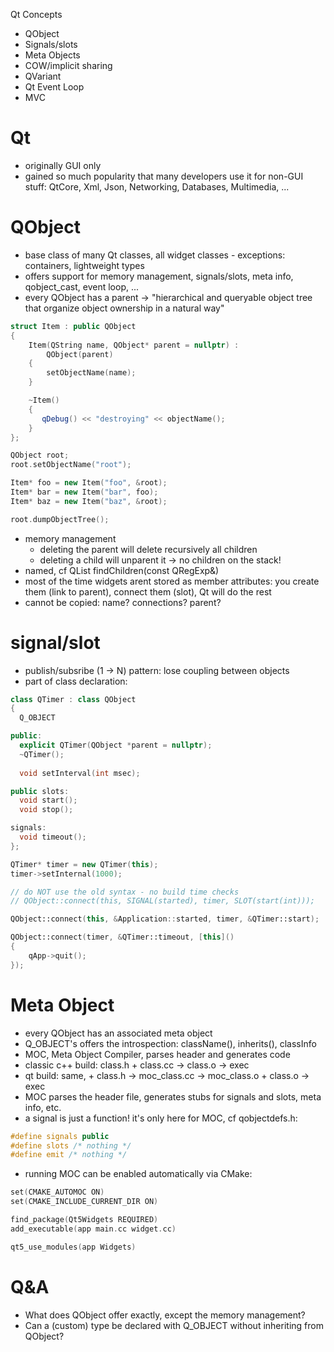 Qt Concepts
  - QObject 
  - Signals/slots
  - Meta Objects
  - COW/implicit sharing
  - QVariant 
  - Qt Event Loop
  - MVC

Qt
==
 - originally GUI only
 - gained so much popularity that many developers use it for non-GUI stuff: QtCore, Xml, Json, Networking, Databases, Multimedia, ...



QObject
======= 
 - base class of many Qt classes, all widget classes - exceptions: containers, lightweight types
 - offers support for memory management, signals/slots, meta info, qobject\_cast, event loop, ...
 - every QObject has a parent -> "hierarchical and queryable object tree that organize object ownership in a natural way"

```c++
struct Item : public QObject
{
    Item(QString name, QObject* parent = nullptr) :
        QObject(parent)
    {
        setObjectName(name);
    }

    ~Item() 
    {
       qDebug() << "destroying" << objectName(); 
    }
};

QObject root;
root.setObjectName("root");

Item* foo = new Item("foo", &root);
Item* bar = new Item("bar", foo);
Item* baz = new Item("baz", &root);

root.dumpObjectTree();
```

 - memory management
   - deleting the parent will delete recursively all children 
   - deleting a child will unparent it -> no children on the stack!
 - named, cf QList<T> findChildren<T>(const QRegExp&)
 - most of the time widgets arent stored as member attributes: you create them (link to parent), connect them (slot), Qt will do the rest
 - cannot be copied: name? connections? parent?


signal/slot
===========
 - publish/subsribe (1 -> N) pattern: lose coupling between objects
 - part of class declaration:

```c++
class QTimer : class QObject
{
  Q_OBJECT

public:
  explicit QTimer(QObject *parent = nullptr);
  ~QTimer();
  
  void setInterval(int msec);

public slots:
  void start();
  void stop();

signals:
  void timeout();
};
```


```c++
QTimer* timer = new QTimer(this);
timer->setInternal(1000);

// do NOT use the old syntax - no build time checks
// QObject::connect(this, SIGNAL(started), timer, SLOT(start(int)));

QObject::connect(this, &Application::started, timer, &QTimer::start);

QObject::connect(timer, &QTimer::timeout, [this]() 
{ 
    qApp->quit(); 
});
```



Meta Object
===========
 - every QObject has an associated meta object
 - Q_OBJECT's offers the introspection: className(), inherits(), classInfo
 - MOC, Meta Object Compiler, parses header and generates code
 - classic c++ build: class.h + class.cc -> class.o -> exec
 - qt build: same, + class.h -> moc_class.cc -> moc_class.o + class.o -> exec
 - MOC parses the header file, generates stubs for signals and slots, meta info, etc.
 - a signal is just a function! it's only here for MOC, cf qobjectdefs.h:

```c++
#define signals public
#define slots /* nothing */
#define emit /* nothing */
```

 - running MOC can be enabled automatically via CMake:

```c++
set(CMAKE_AUTOMOC ON)
set(CMAKE_INCLUDE_CURRENT_DIR ON)

find_package(Qt5Widgets REQUIRED)
add_executable(app main.cc widget.cc)

qt5_use_modules(app Widgets)
```





Q&A
===
 - What does QObject offer exactly, except the memory management?
 - Can a (custom) type be declared with Q_OBJECT without inheriting from QObject?
